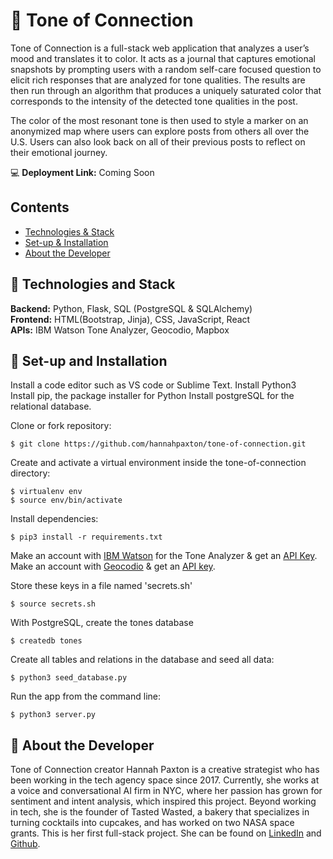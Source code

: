 # 🎨 Tone of Connection 

Tone of Connection is a full-stack web application that analyzes a user’s mood and translates it to color. It acts as a journal that captures emotional snapshots by prompting users with a random self-care focused question to elicit rich responses that are analyzed for tone qualities. The results are then run through an algorithm that produces a uniquely saturated color that corresponds to the intensity of the detected tone qualities in the post. 

The color of the most resonant tone is then used to style a marker on an anonymized map where users can explore posts from others all over the U.S. Users can also look back on all of their previous posts to reflect on their emotional journey.

💻 **Deployment Link:** Coming Soon


## Contents

* [Technologies & Stack](#technologies-and-stack)
* [Set-up & Installation](#set-up-and-installation)
* [About the Developer](#about-the-developer)

## 🎨 Technologies and Stack
**Backend:** Python, Flask, SQL (PostgreSQL & SQLAlchemy)<br/>
**Frontend:** HTML(Bootstrap, Jinja), CSS, JavaScript, React<br/>
**APIs:** IBM Watson Tone Analyzer, Geocodio, Mapbox

## 🎨 Set-up and Installation

Install a code editor such as VS code or Sublime Text.
Install Python3
Install pip, the package installer for Python
Install postgreSQL for the relational database.

Clone or fork repository:
```
$ git clone https://github.com/hannahpaxton/tone-of-connection.git
```
Create and activate a virtual environment inside the tone-of-connection directory:
```
$ virtualenv env
$ source env/bin/activate
```
Install dependencies:
```
$ pip3 install -r requirements.txt
```
Make an account with [IBM Watson](https://www.ibm.com/cloud/watson-tone-analyzer) for the Tone Analyzer & get an [API Key](https://www.ibm.com/docs/en/app-connect/cloud?topic=apps-watson-tone-analyzer).<br/>
Make an account with [Geocodio](https://www.geocod.io/) & get an [API key](https://dash.geocod.io/login).

Store these keys in a file named 'secrets.sh'
```
$ source secrets.sh
```
With PostgreSQL, create the tones database
```
$ createdb tones
```
Create all tables and relations in the database and seed all data:
```
$ python3 seed_database.py
```
Run the app from the command line:
```
$ python3 server.py
```
## 🎨 About the Developer

Tone of Connection creator Hannah Paxton is a creative strategist who has been working in the tech agency space since 2017. Currently, she works at a voice and conversational AI firm in NYC, where her passion has grown for sentiment and intent analysis, which inspired this project.  Beyond working in tech, she is the founder of Tasted Wasted, a bakery that specializes in turning cocktails into cupcakes, and has worked on two NASA space grants. This is her first full-stack project. She can be found on [LinkedIn](https://www.linkedin.com/in/hannah-paxton/) and [Github](https://github.com/hannahpaxton).
